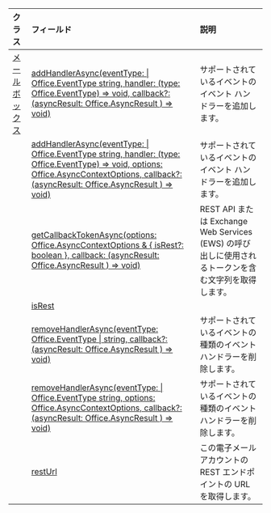 | クラス | フィールド | 説明 |
|:---|:---|:---|
|[メールボックス](/javascript/api/outlook/outlook.mailbox)|[addHandlerAsync(eventType: \| Office.EventType string, handler: (type: Office.EventType) => void, callback?: (asyncResult: Office.AsyncResult <void> ) => void)](/javascript/api/outlook/outlook.mailbox#addhandlerasync-eventtype--handler--type-)|サポートされているイベントのイベント ハンドラーを追加します。|
||[addHandlerAsync(eventType: \| Office.EventType string, handler: (type: Office.EventType) => void, options: Office.AsyncContextOptions, callback?: (asyncResult: Office.AsyncResult <void> ) => void)](/javascript/api/outlook/outlook.mailbox#addhandlerasync-eventtype--handler--type-)|サポートされているイベントのイベント ハンドラーを追加します。|
||[getCallbackTokenAsync(options: Office.AsyncContextOptions & { isRest?: boolean }, callback: (asyncResult: Office.AsyncResult <string> ) => void)](/javascript/api/outlook/outlook.mailbox#getcallbacktokenasync-options--isrest--callback--asyncresult-)|REST API または Exchange Web Services (EWS) の呼び出しに使用されるトークンを含む文字列を取得します。|
||[isRest](/javascript/api/outlook/outlook.mailbox#isrest)||
||[removeHandlerAsync(eventType: Office.EventType \| string, callback?: (asyncResult: Office.AsyncResult ) => <void> void)](/javascript/api/outlook/outlook.mailbox#removehandlerasync-eventtype--callback--asyncresult-)|サポートされているイベントの種類のイベント ハンドラーを削除します。|
||[removeHandlerAsync(eventType: \| Office.EventType string, options: Office.AsyncContextOptions, callback?: (asyncResult: Office.AsyncResult <void> ) => void)](/javascript/api/outlook/outlook.mailbox#removehandlerasync-eventtype--options--callback--asyncresult-)|サポートされているイベントの種類のイベント ハンドラーを削除します。|
||[restUrl](/javascript/api/outlook/outlook.mailbox#resturl)|この電子メール アカウントの REST エンドポイントの URL を取得します。|

